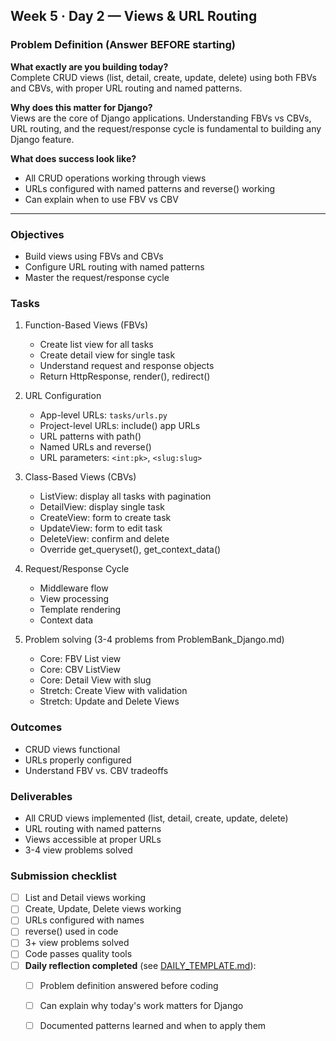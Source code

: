 ## Week 5 · Day 2 — Views & URL Routing

### Problem Definition (Answer BEFORE starting)
**What exactly are you building today?**  
Complete CRUD views (list, detail, create, update, delete) using both FBVs and CBVs, with proper URL routing and named patterns.

**Why does this matter for Django?**  
Views are the core of Django applications. Understanding FBVs vs CBVs, URL routing, and the request/response cycle is fundamental to building any Django feature.

**What does success look like?**  
- All CRUD operations working through views
- URLs configured with named patterns and reverse() working
- Can explain when to use FBV vs CBV

---

### Objectives
- Build views using FBVs and CBVs
- Configure URL routing with named patterns
- Master the request/response cycle

### Tasks
1) Function-Based Views (FBVs)
   - Create list view for all tasks
   - Create detail view for single task
   - Understand request and response objects
   - Return HttpResponse, render(), redirect()

2) URL Configuration
   - App-level URLs: `tasks/urls.py`
   - Project-level URLs: include() app URLs
   - URL patterns with path()
   - Named URLs and reverse()
   - URL parameters: `<int:pk>`, `<slug:slug>`

3) Class-Based Views (CBVs)
   - ListView: display all tasks with pagination
   - DetailView: display single task
   - CreateView: form to create task
   - UpdateView: form to edit task
   - DeleteView: confirm and delete
   - Override get_queryset(), get_context_data()

4) Request/Response Cycle
   - Middleware flow
   - View processing
   - Template rendering
   - Context data

5) Problem solving (3-4 problems from ProblemBank_Django.md)
   - Core: FBV List view
   - Core: CBV ListView
   - Core: Detail View with slug
   - Stretch: Create View with validation
   - Stretch: Update and Delete Views

### Outcomes
- CRUD views functional
- URLs properly configured
- Understand FBV vs. CBV tradeoffs

### Deliverables
- All CRUD views implemented (list, detail, create, update, delete)
- URL routing with named patterns
- Views accessible at proper URLs
- 3-4 view problems solved

### Submission checklist
- [ ] List and Detail views working
- [ ] Create, Update, Delete views working
- [ ] URLs configured with names
- [ ] reverse() used in code
- [ ] 3+ view problems solved
- [ ] Code passes quality tools
- [ ] **Daily reflection completed** (see [DAILY_TEMPLATE.md](../../DAILY_TEMPLATE.md)):
  - [ ] Problem definition answered before coding
  - [ ] Can explain why today's work matters for Django
  - [ ] Documented patterns learned and when to apply them


